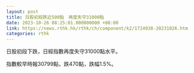 ```yaml
---
layout: post
title: 日股初段跌近500點　再度失守31000點
date: 2023-10-26 08:25:01.000000000 +08:00
link: https://news.rthk.hk/rthk/ch/component/k2/1724938-20231026.htm
categories: rthk
---
```


日股初段下跌，日經指數再度失守31000點水平。

指數較早時報30799點，跌470點，跌幅1.5%。
